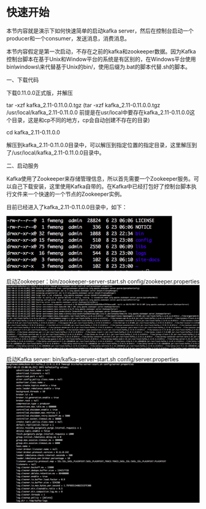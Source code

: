 # 快速开始

本节内容就是演示下如何快速简单的启动kafka server，然后在控制台启动一个producer和一个consumer，发送消息，消费消息。

本节内容假定是第一次启动，不存在之前的kafka和zookeeper数据。因为Kafka控制台脚本在基于Unix和Window平台的系统是有区别的，在Windows平台使用bin\windows\来代替基于Unix的bin/，使用后缀为.bat的脚本代替.sh的脚本。

一、下载代码

下载0.11.0.0正式版，并解压

tar -xzf kafka\_2.11-0.11.0.0.tgz    \(tar -xzf kafka\_2.11-0.11.0.0.tgz /usr/local/kafka\_2.11-0.11.0.0 前提是在usr/local中要存在kafka\_2.11-0.11.0.0这个目录，这是和cp不同的地方，cp会自动创建不存在的目录\)

cd  kafka\_2.11-0.11.0.0

解压到kafka\_2.11-0.11.0.0目录中，可以解压到指定位置的指定目录，这里解压到了/usr/local/kafka\_2.11-0.11.0.0目录中。

二、启动服务

Kafka使用了Zookeeper来存储管理信息，所以首先需要一个Zookeeper服务。可以自己下载安装，这里使用Kafka自带的。在Kafka中已经打包好了控制台脚本执行文件来一个快速的一个节点的Zookeeper实例。

目前已经进入了kafka\_2.11-0.11.0.0目录中，如下：

![](/assets/import2-1.png)

启动Zookeeper：bin/zookeeper-server-start.sh  config/zookeeper.properties![](/assets/import2-2.png)

启动Kafka server: bin/kafka-server-start.sh config/server.properties![](/assets/import2-3.png)





